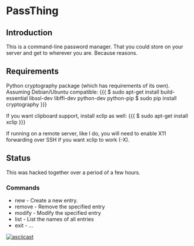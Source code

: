 PassThing
=========

Introduction
------------

This is a command-line password manager. That you could store on your server and get to wherever you are. Because reasons.

Requirements
------------
Python cryptography package (which has requirements of its own). Assuming Debian/Ubuntu compatible:
{{{
$ sudo apt-get install build-essential libssl-dev libffi-dev python-dev python-pip
$ sudo pip install cryptography
}}}

If you want clipboard support, install xclip as well:
{{{
$ sudo apt-get install xclip
}}}

If running on a remote server, like I do, you will need to enable X11 forwarding over SSH if you want xclip to work (-X).

Status
------

This was hacked together over a period of a few hours.

### Commands

 * new - Create a new entry.
 * remove - Remove the specified entry
 * modify - Modify the specified entry
 * list - List the names of all entries
 * exit - ...

[![asciicast](https://asciinema.org/a/9bvevukal5e7xb02fwvk4z56y.png)](https://asciinema.org/a/9bvevukal5e7xb02fwvk4z56y) 

